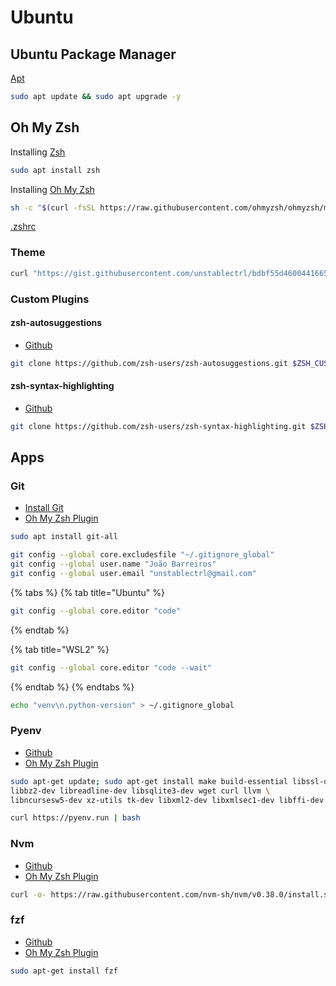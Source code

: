 # Ubuntu

## Ubuntu Package Manager

[Apt](https://ubuntu.com/server/docs/package-management)

```bash
sudo apt update && sudo apt upgrade -y
```

## Oh My Zsh

Installing [Zsh](https://github.com/ohmyzsh/ohmyzsh/wiki/Installing-ZSH)

```bash
sudo apt install zsh
```

Installing [Oh My Zsh](https://github.com/ohmyzsh/ohmyzsh#basic-installation)

```bash
sh -c "$(curl -fsSL https://raw.githubusercontent.com/ohmyzsh/ohmyzsh/master/tools/install.sh)"
```

[.zshrc](https://gist.github.com/unstablectrl/12351f8d50b265652e0a300c378f4a8a)

### **Theme**

```bash
curl "https://gist.githubusercontent.com/unstablectrl/bdbf55d4600441665198347b714d82ec/raw/5a35ad413e096564ccb7c839b2ba68de3a6df736/unstable.zsh-theme" -o "$ZSH_CUSTOM/themes/unstable.zsh-theme" --create-dirs
```

### Custom Plugins

#### zsh-autosuggestions

* [Github](https://github.com/zsh-users/zsh-autosuggestions.git)

```bash
git clone https://github.com/zsh-users/zsh-autosuggestions.git $ZSH_CUSTOM/plugins/zsh-autosuggestions
```

#### zsh-syntax-highlighting

* [Github](https://github.com/zsh-users/zsh-syntax-highlighting.git)

```bash
git clone https://github.com/zsh-users/zsh-syntax-highlighting.git $ZSH_CUSTOM/plugins/zsh-syntax-highlighting
```

## Apps

### Git

* [Install Git](https://git-scm.com/book/en/v2/Getting-Started-Installing-Git)
* [Oh My Zsh Plugin](https://github.com/ohmyzsh/ohmyzsh/tree/master/plugins/git)

```bash
sudo apt install git-all
```

```bash
git config --global core.excludesfile "~/.gitignore_global"
git config --global user.name "João Barreiros"
git config --global user.email "unstablectrl@gmail.com"
```

{% tabs %}
{% tab title="Ubuntu" %}
```bash
git config --global core.editor "code"
```
{% endtab %}

{% tab title="WSL2" %}
```bash
git config --global core.editor "code --wait"
```
{% endtab %}
{% endtabs %}

```bash
echo "venv\n.python-version" > ~/.gitignore_global
```

### Pyenv

* [Github](https://github.com/pyenv/pyenv)
* [Oh My Zsh Plugin](https://github.com/ohmyzsh/ohmyzsh/tree/master/plugins/pyenv)

```bash
sudo apt-get update; sudo apt-get install make build-essential libssl-dev zlib1g-dev \
libbz2-dev libreadline-dev libsqlite3-dev wget curl llvm \
libncursesw5-dev xz-utils tk-dev libxml2-dev libxmlsec1-dev libffi-dev liblzma-dev
```

```bash
curl https://pyenv.run | bash
```

### Nvm

* [Github](https://github.com/nvm-sh/nvm)
* [Oh My Zsh Plugin](https://github.com/ohmyzsh/ohmyzsh/tree/master/plugins/nvm)

```bash
curl -o- https://raw.githubusercontent.com/nvm-sh/nvm/v0.38.0/install.sh | bash
```

### fzf

* [Github](https://github.com/junegunn/fzf)
* [Oh My Zsh Plugin](https://github.com/ohmyzsh/ohmyzsh/tree/master/plugins/fzf)

```bash
sudo apt-get install fzf
```

